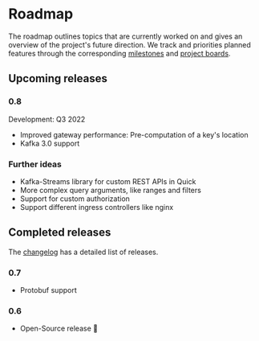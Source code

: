 # Roadmap

The roadmap outlines topics that are currently worked on and gives an overview of the project's future direction.
We track and priorities planned features through the corresponding [milestones](https://github.com/bakdata/quick/milestones)
and [project boards](https://github.com/bakdata/quick/projects).

## Upcoming releases

### 0.8

Development: Q3 2022

* Improved gateway performance: Pre-computation of a key's location
* Kafka 3.0 support

### Further ideas

* Kafka-Streams library for custom REST APIs in Quick
* More complex query arguments, like ranges and filters
* Support for custom authorization
* Support different ingress controllers like nginx


## Completed releases

The [changelog](../changelog) has a detailed list of releases.

### 0.7

* Protobuf support

### 0.6

* Open-Source release 🎉
